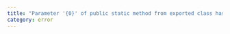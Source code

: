 ```yaml
---
title: "Parameter '{0}' of public static method from exported class has or is using name '{1}' from private module '{2}'."
category: error
---
```

